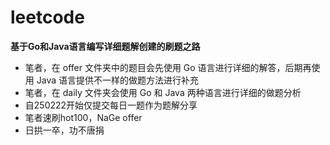 # leetcode
**基于Go和Java语言编写详细题解创建的刷题之路**

*   笔者，在 offer 文件夹中的题目会先使用 Go 语言进行详细的解答，后期再使用 Java 语言提供不一样的做题方法进行补充
*   笔者，在 daily 文件夹会使用 Go 和 Java 两种语言进行详细的做题分析
*   自250222开始仅提交每日一题作为题解分享
*   笔者速刷hot100，NaGe offer
*   日拱一卒，功不唐捐